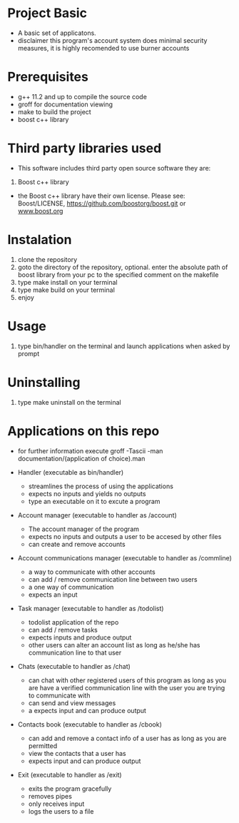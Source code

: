 # Project Basic
* A basic set of applicatons.
* disclaimer this program's account system does
  minimal security measures, it is highly recomended
  to use burner accounts

# Prerequisites
* g++ 11.2 and up to compile the source code
* groff for documentation viewing
* make to build the project
* boost c++ library

# Third party libraries used
* This software includes third party open source software they are: 
1. Boost c++ library
  * the Boost c++ library have their own license. Please see:
    Boost/LICENSE, https://github.com/boostorg/boost.git or www.boost.org

# Instalation
1. clone the repository
2. goto the directory of the repository,
   optional. enter the absolute path of boost library from your pc to the specified
   comment on the makefile 
3. type make install on your terminal
4. type make build on your terminal
5. enjoy

# Usage
1. type bin/handler on the terminal and launch applications when asked by prompt

# Uninstalling
1. type make uninstall on the terminal

# Applications on this repo
* for further information execute groff -Tascii -man documentation/(application of choice).man


* Handler (executable as bin/handler)
  - streamlines the process of using the applications
  - expects no inputs and yields no outputs
  - type an executable on it to excute a program

* Account manager (executable to handler as /account)
  - The account manager of the program
  - expects no inputs and outputs a user to be accesed by other files
  - can create and remove accounts

* Account communications manager (executable to handler as /commline)
  - a way to communicate with other accounts
  - can add / remove communication line between two users
  - a one way of communication
  - expects an input

* Task manager (executable to handler as /todolist)
  - todolist application of the repo
  - can add / remove tasks
  - expects inputs and produce output
  - other users can alter an account list as long as he/she  has communication line to that user 

* Chats (executable to handler as /chat)
  - can chat with other registered users of this program as long as you are
    have a verified communication line with the user you are trying to communicate with
  - can send and view messages
  - a expects input and can produce output
  
* Contacts book (executable to handler as /cbook)
  - can add and remove a contact info of a user has as long as you are permitted
  - view the contacts that a user has
  - expects input and can produce output

* Exit (executable to handler as /exit)
  - exits the program gracefully
  - removes pipes
  - only receives input
  - logs the users to a file
